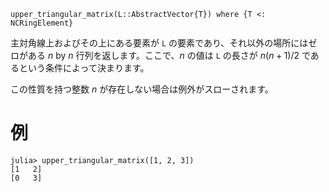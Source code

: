 ```
upper_triangular_matrix(L::AbstractVector{T}) where {T <: NCRingElement}
```

主対角線上およびその上にある要素が `L` の要素であり、それ以外の場所にはゼロがある $n$ by $n$ 行列を返します。ここで、$n$ の値は `L` の長さが $n(n+1)/2$ であるという条件によって決まります。

この性質を持つ整数 $n$ が存在しない場合は例外がスローされます。

# 例

```jldoctest
julia> upper_triangular_matrix([1, 2, 3])
[1   2]
[0   3]
```
